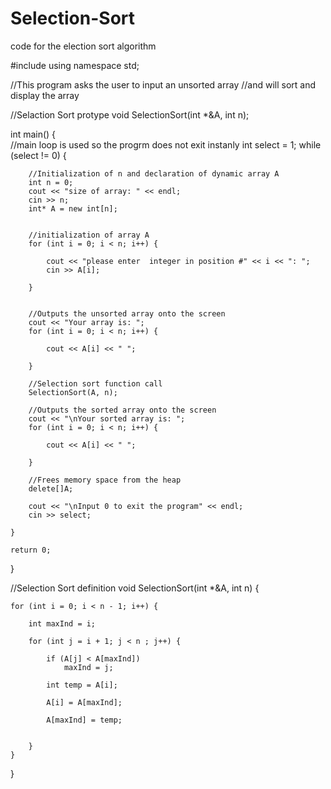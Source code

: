 # Selection-Sort
code for the election sort algorithm 

#include <iostream>
using namespace std;

//This program asks the user to input an unsorted array
//and will sort and display the array 

//Selaction Sort protype
void SelectionSort(int *&A, int n);

int main()
{	
	//main loop is used so the progrm does not exit instanly
	int select = 1;
	while (select != 0) {

		//Initialization of n and declaration of dynamic array A
		int n = 0;
		cout << "size of array: " << endl;
		cin >> n;
		int* A = new int[n];


		//initialization of array A
		for (int i = 0; i < n; i++) {

			cout << "please enter  integer in position #" << i << ": ";
			cin >> A[i];

		}


		//Outputs the unsorted array onto the screen
		cout << "Your array is: ";
		for (int i = 0; i < n; i++) {

			cout << A[i] << " ";

		}

		//Selection sort function call
		SelectionSort(A, n);

		//Outputs the sorted array onto the screen
		cout << "\nYour sorted array is: ";
		for (int i = 0; i < n; i++) {

			cout << A[i] << " ";

		}

		//Frees memory space from the heap
		delete[]A;

		cout << "\nInput 0 to exit the program" << endl;
		cin >> select;

	}

	return 0;
}

//Selection Sort definition
void SelectionSort(int *&A, int n) {


	for (int i = 0; i < n - 1; i++) {

		int maxInd = i;

		for (int j = i + 1; j < n ; j++) {

			if (A[j] < A[maxInd])
				maxInd = j;

			int temp = A[i];

			A[i] = A[maxInd];

			A[maxInd] = temp;


		}
	}
}

